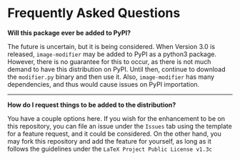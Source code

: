 # Frequently Asked Questions

**Will this package ever be added to PyPI?**

The future is uncertain, but it is being considered. When Version 3.0 is released, `image-modifier` may be added to PyPI as a python3 package. However, there is no guarantee for this to occur, as there is not much demand to have this distribution on PyPI. Until then, continue to download the `modifier.py` binary and then use it. Also, `image-modifier` has many dependencies, and thus would cause issues on PyPI importation.

___

**How do I request things to be added to the distribution?**

You have a couple options here. If you wish for the enhancement to be on this repository, you can file an issue under the `Issues` tab using the template for a 
feature request, and it could be considered. On the other hand, you may fork this repository and add the feature for yourself, as long as it follows the guidelines
under the `LaTeX Project Public License v1.3c`
